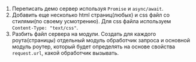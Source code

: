 1. Переписать демо сервер используя ```Promise``` и ```async/await```.
2. Добавить еще несколько html страниц(любых) и css файл со стилями(по своему усмотрению). Для css файла используем ```Content-Type: "text/css"```.
3. Разбить файл сервера на модули. Создать для каждого роута(страницы) отдельный модуль обработчик запроса и основной модуль роутер, который будет определять на основе свойства ```request.url```, какой обработчик вызывать.